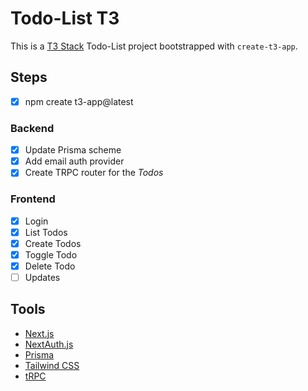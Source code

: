 # Todo-List T3

This is a [T3 Stack](https://create.t3.gg/) Todo-List project bootstrapped with `create-t3-app`.

## Steps

- [x] npm create t3-app@latest

### Backend

- [x] Update Prisma scheme
- [x] Add email auth provider
- [x] Create TRPC router for the *Todos*

### Frontend

- [x] Login
- [x] List Todos
- [x] Create Todos
- [x] Toggle Todo
- [x] Delete Todo
- [ ] Updates

## Tools

- [Next.js](https://nextjs.org)
- [NextAuth.js](https://next-auth.js.org)
- [Prisma](https://prisma.io)
- [Tailwind CSS](https://tailwindcss.com)
- [tRPC](https://trpc.io)

